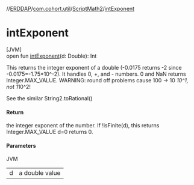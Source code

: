 //[ERDDAP](../../../index.md)/[com.cohort.util](../index.md)/[ScriptMath2](index.md)/[intExponent](int-exponent.md)

# intExponent

[JVM]\
open fun [intExponent](int-exponent.md)(d: Double): Int

This returns the integer exponent of a double (-0.0175 returns -2 since -0.0175=-1.75*10^-2). It handles 0, +, and - numbers. 0 and NaN returns Integer.MAX_VALUE. WARNING: round off problems cause 100 -&gt; 10 *10^1, not 1*10^2! 

See the similar String2.toRational()

#### Return

the integer exponent of the number. If !isFinite(d), this returns Integer.MAX_VALUE d=0 returns 0.

#### Parameters

JVM

| | |
|---|---|
| d | a double value |